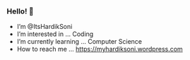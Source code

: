    ### Hello! 👋
-  I’m @ItsHardikSoni
-  I’m interested in ... Coding
-  I’m currently learning ... Computer Science 
-  How to reach me ... https://myhardiksoni.wordpress.com
